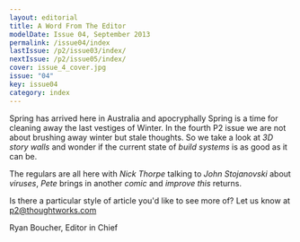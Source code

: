 ```yaml
---
layout: editorial
title: A Word From The Editor
modelDate: Issue 04, September 2013
permalink: /issue04/index
lastIssue: /p2/issue03/index/
nextIssue: /p2/issue05/index/
cover: issue_4_cover.jpg
issue: "04"
key: issue04
category: index
---
```

Spring has arrived here in Australia and apocryphally Spring is a time for cleaning away the last vestiges of Winter. In the fourth P2 issue we are not about brushing away winter but stale thoughts. So we take a look at *3D story walls* and wonder if the current state of *build systems* is as good as it can be.

The regulars are all here with *Nick Thorpe* talking to *John Stojanovski* about *viruses*, *Pete* brings in another *comic* and *improve this* returns.

Is there a particular style of article you'd like to see more of? Let us know at p2@thoughtworks.com

Ryan Boucher, Editor in Chief
